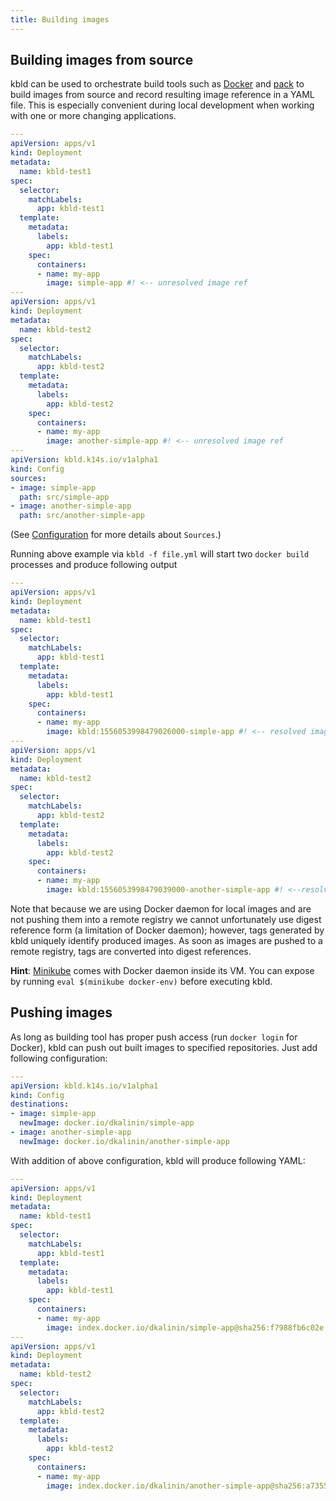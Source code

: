 ```yaml
---
title: Building images
---
```


## Building images from source

kbld can be used to orchestrate build tools such as [Docker](https://docs.docker.com/engine/reference/commandline/cli/) and [pack](https://github.com/buildpack/pack) to build images from source and record resulting image reference in a YAML file. This is especially convenient during local development when working with one or more changing applications.

```yaml
---
apiVersion: apps/v1
kind: Deployment
metadata:
  name: kbld-test1
spec:
  selector:
    matchLabels:
      app: kbld-test1
  template:
    metadata:
      labels:
        app: kbld-test1
    spec:
      containers:
      - name: my-app
        image: simple-app #! <-- unresolved image ref
---
apiVersion: apps/v1
kind: Deployment
metadata:
  name: kbld-test2
spec:
  selector:
    matchLabels:
      app: kbld-test2
  template:
    metadata:
      labels:
        app: kbld-test2
    spec:
      containers:
      - name: my-app
        image: another-simple-app #! <-- unresolved image ref
---
apiVersion: kbld.k14s.io/v1alpha1
kind: Config
sources:
- image: simple-app
  path: src/simple-app
- image: another-simple-app
  path: src/another-simple-app
```

(See [Configuration](config.md) for more details about `Sources`.)

Running above example via `kbld -f file.yml` will start two `docker build` processes and produce following output

```yaml
---
apiVersion: apps/v1
kind: Deployment
metadata:
  name: kbld-test1
spec:
  selector:
    matchLabels:
      app: kbld-test1
  template:
    metadata:
      labels:
        app: kbld-test1
    spec:
      containers:
      - name: my-app
        image: kbld:1556053998479026000-simple-app #! <-- resolved image ref
---
apiVersion: apps/v1
kind: Deployment
metadata:
  name: kbld-test2
spec:
  selector:
    matchLabels:
      app: kbld-test2
  template:
    metadata:
      labels:
        app: kbld-test2
    spec:
      containers:
      - name: my-app
        image: kbld:1556053998479039000-another-simple-app #! <--resolved image ref
```

Note that because we are using Docker daemon for local images and are not pushing them into a remote registry we cannot unfortunately use digest reference form (a limitation of Docker daemon); however, tags generated by kbld uniquely identify produced images. As soon as images are pushed to a remote registry, tags are converted into digest references.

**Hint**: [Minikube](https://kubernetes.io/docs/setup/minikube/) comes with Docker daemon inside its VM. You can expose by running `eval $(minikube docker-env)` before executing kbld.

## Pushing images

As long as building tool has proper push access (run `docker login` for Docker), kbld can push out built images to specified repositories. Just add following configuration:

```yaml
---
apiVersion: kbld.k14s.io/v1alpha1
kind: Config
destinations:
- image: simple-app
  newImage: docker.io/dkalinin/simple-app
- image: another-simple-app
  newImage: docker.io/dkalinin/another-simple-app
```

With addition of above configuration, kbld will produce following YAML:

```yaml
---
apiVersion: apps/v1
kind: Deployment
metadata:
  name: kbld-test1
spec:
  selector:
    matchLabels:
      app: kbld-test1
  template:
    metadata:
      labels:
        app: kbld-test1
    spec:
      containers:
      - name: my-app
        image: index.docker.io/dkalinin/simple-app@sha256:f7988fb6c02e... #! <-- pushed image ref
---
apiVersion: apps/v1
kind: Deployment
metadata:
  name: kbld-test2
spec:
  selector:
    matchLabels:
      app: kbld-test2
  template:
    metadata:
      labels:
        app: kbld-test2
    spec:
      containers:
      - name: my-app
        image: index.docker.io/dkalinin/another-simple-app@sha256:a7355fb1007e... #! <-- pushed image ref
```
